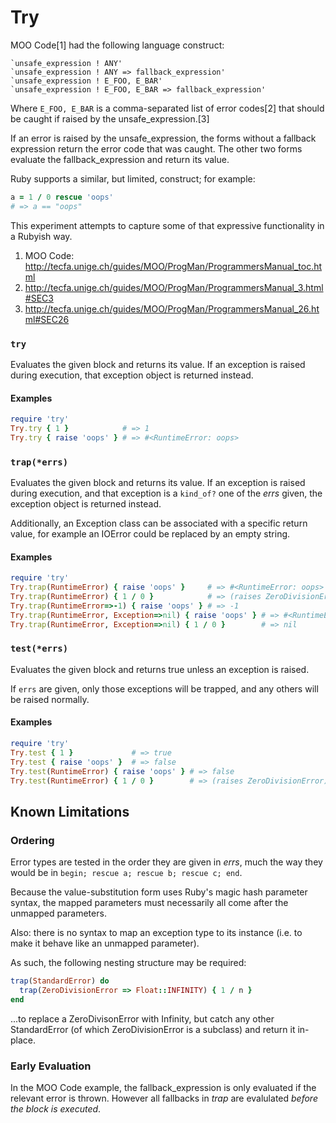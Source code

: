 Try
===

MOO Code[1] had the following language construct:

```
`unsafe_expression ! ANY'
`unsafe_expression ! ANY => fallback_expression'
`unsafe_expression ! E_FOO, E_BAR'
`unsafe_expression ! E_FOO, E_BAR => fallback_expression'
```

Where `E_FOO, E_BAR` is a comma-separated list of error codes[2] that should
be caught if raised by the unsafe_expression.[3]

If an error is raised by the unsafe_expression, the forms without a fallback
expression return the error code that was caught.  The other two forms
evaluate the fallback_expression and return its value.

Ruby supports a similar, but limited, construct; for example:

```ruby
a = 1 / 0 rescue 'oops'
# => a == "oops"
```

This experiment attempts to capture some of that expressive functionality in a
Rubyish way.

1. MOO Code: http://tecfa.unige.ch/guides/MOO/ProgMan/ProgrammersManual_toc.html
2. http://tecfa.unige.ch/guides/MOO/ProgMan/ProgrammersManual_3.html#SEC3
3. http://tecfa.unige.ch/guides/MOO/ProgMan/ProgrammersManual_26.html#SEC26

### `try`

Evaluates the given block and returns its value.  If an exception is raised
during execution, that exception object is returned instead.

#### Examples

```ruby
require 'try'
Try.try { 1 }            # => 1
Try.try { raise 'oops' } # => #<RuntimeError: oops>
```

### `trap(*errs)`

Evaluates the given block and returns its value.  If an exception is raised
during execution, and that exception is a `kind_of?` one of the *errs* given,
the exception object is returned instead.

Additionally, an Exception class can be associated with a specific return
value, for example an IOError could be replaced by an empty string.

#### Examples

```ruby
require 'try'
Try.trap(RuntimeError) { raise 'oops' }     # => #<RuntimeError: oops>
Try.trap(RuntimeError) { 1 / 0 }            # => (raises ZeroDivisionError)
Try.trap(RuntimeError=>-1) { raise 'oops' } # => -1
Try.trap(RuntimeError, Exception=>nil) { raise 'oops' } # => #<RuntimeError: oops>
Try.trap(RuntimeError, Exception=>nil) { 1 / 0 }        # => nil
```

### `test(*errs)`

Evaluates the given block and returns true unless an exception is raised.

If `errs` are given, only those exceptions will be trapped, and any others
will be raised normally.

#### Examples

```ruby
require 'try'
Try.test { 1 }             # => true
Try.test { raise 'oops' }  # => false
Try.test(RuntimeError) { raise 'oops' } # => false
Try.test(RuntimeError) { 1 / 0 }        # => (raises ZeroDivisionError)
```

Known Limitations
-----------------

### Ordering

Error types are tested in the order they are given in *errs*, much the way
they would be in `begin; rescue a; rescue b; rescue c; end`.

Because the value-substitution form uses Ruby's magic hash parameter syntax,
the mapped parameters must necessarily all come after the unmapped parameters.

Also: there is no syntax to map an exception type to its instance (i.e. to
make it behave like an unmapped parameter).

As such, the following nesting structure may be required:

```ruby
trap(StandardError) do
  trap(ZeroDivisionError => Float::INFINITY) { 1 / n }
end
```

...to replace a ZeroDivisonError with Infinity, but catch any other
StandardError (of which ZeroDivisionError is a subclass) and return it
in-place.

### Early Evaluation

In the MOO Code example, the fallback_expression is only evaluated if the
relevant error is thrown.  However all fallbacks in *trap* are evalulated
_before the block is executed_.

